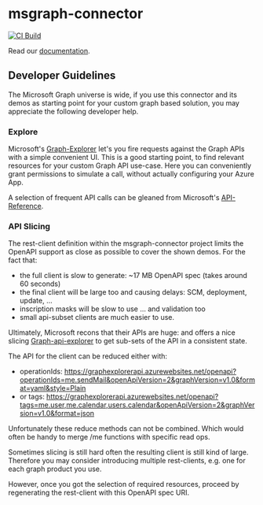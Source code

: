 # msgraph-connector

[![CI Build](https://github.com/axonivy-market/msgraph-connector/actions/workflows/ci.yml/badge.svg)](https://github.com/axonivy-market/msgraph-connector/actions/workflows/ci.yml)

Read our [documentation](msgraph-connector-product/README.md).

## Developer Guidelines

The Microsoft Graph universe is wide, if you use this connector and its demos as starting point
for your custom graph based solution, you may appreciate the following developer help.

### Explore

Microsoft's [Graph-Explorer](https://developer.microsoft.com/en-us/graph/graph-explorer) let's you fire requests against the Graph APIs with a simple convenient UI. This is a good starting point, to find relevant resources for your custom Graph API use-case. Here you can conveniently grant permissions to simulate a call, without actually configuring your Azure App.

A selection of frequent API calls can be gleaned from Microsoft's [API-Reference](https://learn.microsoft.com/en-us/graph/api/overview?view=graph-rest-1.0).

### API Slicing

The rest-client definition within the msgraph-connector project limits the OpenAPI
support as close as possible to cover the shown demos. For the fact that:

- the full client is slow to generate: ~17 MB OpenAPI spec (takes around 60 seconds)
- the final client will be large too and causing delays: SCM, deployment, update, ...
- inscription masks will be slow to use ... and validation too
- small api-subset clients are much easier to use.

Ultimately, Microsoft recons that their APIs are huge: 
and offers a nice slicing [Graph-api-explorer](https://graphexplorerapi.azurewebsites.net/openapi/operations?style=Plain&graphVersion=v1.0) to get sub-sets of the API in a consistent state.

The API for the client can be reduced either with:

- operationIds: https://graphexplorerapi.azurewebsites.net/openapi?operationIds=me.sendMail&openApiVersion=2&graphVersion=v1.0&format=yaml&style=Plain
- or tags: https://graphexplorerapi.azurewebsites.net/openapi?tags=me.user,me.calendar,users.calendar&openApiVersion=2&graphVersion=v1.0&format=json

Unfortunately these reduce methods can not be combined. Which would often be handy to merge /me functions with specific read ops.

Sometimes slicing is still hard often the resulting client is still kind of large.
Therefore you may consider introducing multiple rest-clients, e.g. one for each graph product you use.

However, once you got the selection of required resources, proceed by regenerating the rest-client 
with this OpenAPI spec URI.
